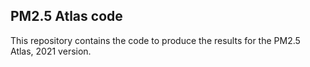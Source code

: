 ## PM2.5 Atlas code

This repository contains the code to produce the results for the PM2.5 Atlas, 2021 version.